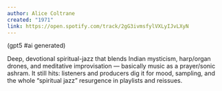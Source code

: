 ```yaml
---
author: Alice Coltrane
created: "1971"
link: https://open.spotify.com/track/2gG3ivmsfylVXLyIJvLXyN
---
```


(gpt5 #ai generated)

Deep, devotional spiritual-jazz that blends Indian mysticism, harp/organ drones, and meditative improvisation — basically music as a prayer/sonic ashram. It still hits: listeners and producers dig it for mood, sampling, and the whole “spiritual jazz” resurgence in playlists and reissues.
